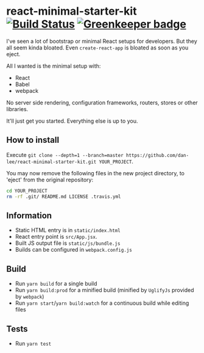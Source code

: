# react-minimal-starter-kit [![Build Status](https://travis-ci.org/dan-lee/react-minimal-starter-kit.svg?branch=master)](https://travis-ci.org/dan-lee/react-minimal-starter-kit) [![Greenkeeper badge](https://badges.greenkeeper.io/dan-lee/react-minimal-starter-kit.svg)](https://greenkeeper.io/)

I've seen a lot of bootstrap or minimal React setups for developers. But they all seem kinda bloated. Even `create-react-app` is bloated as soon as you eject.

All I wanted is the minimal setup with: 

* React
* Babel
* webpack

No server side rendering, configuration frameworks, routers, stores or other libraries.

It'll just get you started. Everything else is up to you.

## How to install

Execute `git clone --depth=1 --branch=master https://github.com/dan-lee/react-minimal-starter-kit.git YOUR_PROJECT`.
  
You may now remove the following files in the new project directory, to 'eject' from the original repository:

```sh
cd YOUR_PROJECT
rm -rf .git/ README.md LICENSE .travis.yml
``` 

## Information

- Static HTML entry is in `static/index.html`
- React entry point is `src/App.jsx`.
- Built JS output file is `static/js/bundle.js`
- Builds can be configured in `webpack.config.js`

## Build

* Run `yarn build` for a single build
* Run `yarn build:prod` for a minified build (minified by `UglifyJs` provided by `webpack`)
* Run `yarn start`/`yarn build:watch` for a continuous build while editing files

## Tests

* Run `yarn test`
